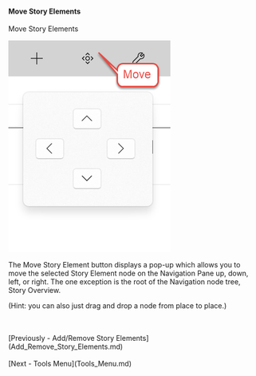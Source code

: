 #### Move Story Elements ####
Move Story Elements <br/>

![](Move-Story-Elements.png)

The Move Story Element button displays a pop-up which allows you to move the selected Story Element node on the Navigation Pane up, down, left, or right. The one exception is the root of the Navigation node tree, Story Overview.  <br/>

(Hint: you can also just drag and drop a node from place to place.) <br/>








 <br/>
 <br/>
[Previously - Add/Remove Story Elements](Add_Remove_Story_Elements.md) <br/>
 <br/>
[Next - Tools Menu](Tools_Menu.md) <br/>
 <br/>
